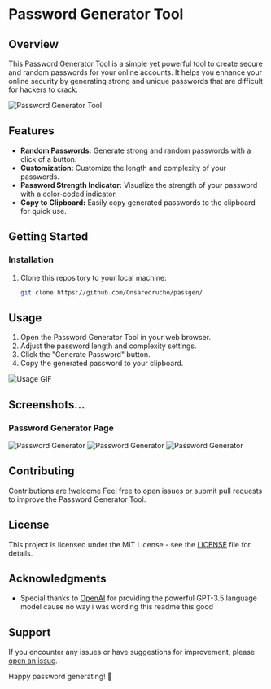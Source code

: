 # Password Generator Tool

## Overview

This Password Generator Tool is a simple yet powerful tool to create secure and random passwords for your online accounts. It helps you enhance your online security by generating strong and unique passwords that are difficult for hackers to crack.

![Password Generator Tool](https://media2.giphy.com/media/v1.Y2lkPTc5MGI3NjExNW5lamU1c245dm1oM2x5Z3RoaW5nOHp3OXNseWNjZWpzdXI4cXZscSZlcD12MV9pbnRlcm5hbF9naWZfYnlfaWQmY3Q9Zw/loXfQtPqLxGmbLs9h2/giphy.gif)

## Features

- **Random Passwords:** Generate strong and random passwords with a click of a button.
- **Customization:** Customize the length and complexity of your passwords.
- **Password Strength Indicator:** Visualize the strength of your password with a color-coded indicator.
- **Copy to Clipboard:** Easily copy generated passwords to the clipboard for quick use.

## Getting Started


### Installation

1. Clone this repository to your local machine:

   ```bash
   git clone https://github.com/Onsareorucho/passgen/
   ```


## Usage

1. Open the Password Generator Tool in your web browser.
2. Adjust the password length and complexity settings.
3. Click the "Generate Password" button.
4. Copy the generated password to your clipboard.

![Usage GIF](gifs/password-generator-usage.gif)

## Screenshots...

### Password Generator Page
![Password Generator](screenshots/Login.png)
![Password Generator](screenshots/Registration.png)
![Password Generator](screenshots/AddPassword.png)



## Contributing

Contributions are !welcome Feel free to open issues or submit pull requests to improve the Password Generator Tool.

## License

This project is licensed under the MIT License - see the [LICENSE](LICENSE) file for details.

## Acknowledgments

- Special thanks to [OpenAI](https://www.openai.com/) for providing the powerful GPT-3.5 language model cause no way i was wording this readme this good

## Support

If you encounter any issues or have suggestions for improvement, please [open an issue](https://github.com/Onsareorucho/passgen/issues).

Happy password generating! 👻